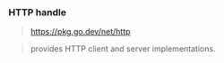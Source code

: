 ### HTTP handle
> https://pkg.go.dev/net/http


> provides HTTP client and server implementations. 

> 